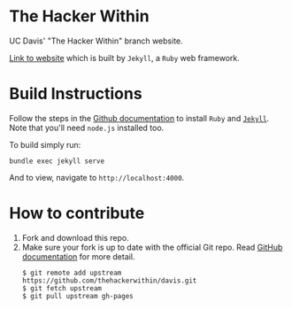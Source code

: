 The Hacker Within
=================

UC Davis' "The Hacker Within" branch website.

[Link to website](http://thehackerwithin.org/davis/) which is built by
`Jekyll`, a `Ruby` web framework.

Build Instructions
==================

Follow the steps in the [Github documentation](https://help.github.com/articles/setting-up-your-pages-site-locally-with-jekyll/) to install `Ruby` and [`Jekyll`](https://jekyllrb.com/docs/installation/). Note
that you'll need `node.js` installed too.

To build simply run:

```
bundle exec jekyll serve
```

And to view, navigate to `http://localhost:4000`.

How to contribute
=================
1. Fork and download this repo.
2. Make sure your fork is up to date with the official Git repo. Read [GitHub
   documentation](https://help.github.com/articles/syncing-a-fork/) for more detail.
   ```
   $ git remote add upstream https://github.com/thehackerwithin/davis.git    
   $ git fetch upstream       
   $ git pull upstream gh-pages   
   ```
